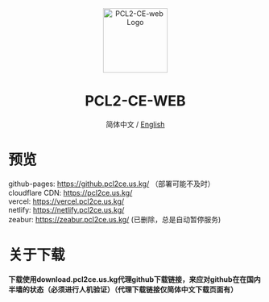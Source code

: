 <div align="center">

<img src="https://img.picui.cn/free/2025/03/09/67cc7237e54bb.png" width="128" height="128" alt="PCL2-CE-web Logo">

# PCL2-CE-WEB<br>
简体中文 / [English](./README_EN.md)

</div>

# 预览
github-pages: https://github.pcl2ce.us.kg/ （部署可能不及时）<br>
cloudflare CDN: https://pcl2ce.us.kg/<br>
vercel: https://vercel.pcl2ce.us.kg/<br>
netlify: https://netlify.pcl2ce.us.kg/<br>
zeabur: https://zeabur.pcl2ce.us.kg/ (已删除，总是自动暂停服务)<br>

# 关于下载

#### 下载使用download.pcl2ce.us.kg代理github下载链接，来应对github在在国内半墙的状态（必须进行人机验证）（代理下载链接仅简体中文下载页面有）
